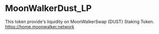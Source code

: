 # MoonWalkerDust_LP

This token provide's liquidity on MoonWalkerSwap {DUST} Staking Token.
https://home.moonwalker.network 

